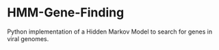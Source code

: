 # HMM-Gene-Finding
Python implementation of a Hidden Markov Model to search for genes in viral genomes.

